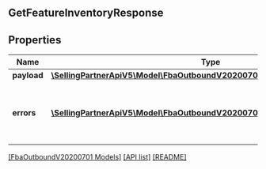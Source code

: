 ## GetFeatureInventoryResponse

## Properties

Name | Type | Description | Notes
------------ | ------------- | ------------- | -------------
**payload** | [**\SellingPartnerApiV5\Model\FbaOutboundV20200701\GetFeatureInventoryResult**](GetFeatureInventoryResult.md) |  | [optional]
**errors** | [**\SellingPartnerApiV5\Model\FbaOutboundV20200701\Error[]**](Error.md) | A list of error responses returned when a request is unsuccessful. | [optional]

[[FbaOutboundV20200701 Models]](../) [[API list]](../../Api) [[README]](../../../README.md)
